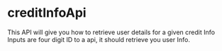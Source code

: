 # creditInfoApi
This API will give you how to retrieve user details for a given credit Info
Inputs are four digit ID to a api, it should retrieve you user Info.
